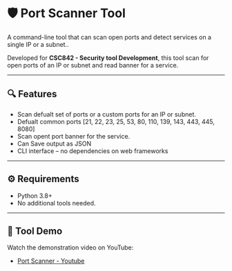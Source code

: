 # 🛡️ Port Scanner Tool

A command-line tool that can scan open ports and detect services on a single IP or a subnet..

Developed for **CSC842 - Security tool Development**, this tool scan for open ports of an IP or subnet and read banner for a service.

---

## 🔍 Features

- Scan defualt set of ports or a custom ports for an IP or subnet.
- Defualt common ports [21, 22, 23, 25, 53, 80, 110, 139, 143, 443, 445, 8080]
- Scan opent port banner for the service. 
- Can Save output as JSON
- CLI interface – no dependencies on web frameworks

---

## ⚙️ Requirements

- Python 3.8+
- No additional tools needed.

---
## 🎥 Tool Demo
Watch the demonstration video on YouTube:

- [Port Scanner - Youtube](https://www.youtube.com/watch?v=V6J6_2B84xI)

